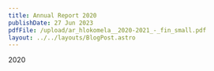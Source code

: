 ```yaml
---
title: Annual Report 2020
publishDate: 27 Jun 2023
pdfFile: /upload/ar_hlokomela__2020-2021_-_fin_small.pdf
layout: ../../layouts/BlogPost.astro
---
```

2020